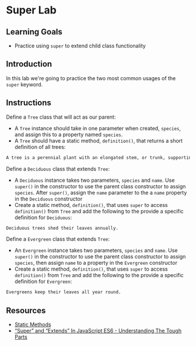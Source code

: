 # Super Lab

## Learning Goals

- Practice using `super` to extend child class functionality

## Introduction

In this lab we're going to practice the two most common usages of the `super`
keyword.

## Instructions

Define a `Tree` class that will act as our parent:

- A `Tree` instance should take in one parameter when created, `species`, and
  assign this to a property named `species`.
- A `Tree` should have a static method, `definition()`, that returns a short
  definition of all trees:

```txt
A tree is a perennial plant with an elongated stem, or trunk, supporting branches and leaves.
```

Define a `Deciduous` class that extends `Tree`:

- A `Deciduous` instance takes two parameters, `species` and `name`. Use
  `super()` in the constructor to use the parent class constructor to assign
  `species`. After `super()`, assign the `name` parameter to the a `name`
  property in the `Deciduous` constructor
- Create a static method, `definition()`, that uses `super` to access
  `definition()` from `Tree` and add the following to the provide a specific
  definition for `Deciduous`:

```txt
Deciduous trees shed their leaves annually.
```

Define a `Evergreen` class that extends `Tree`:

- An `Evergreen` instance takes two parameters, `species` and `name`. Use
  `super()` in the constructor to use the parent class constructor to assign
  `species`, then assign `name` to a property in the `Evergreen` constructor
- Create a static method, `definition()`, that uses `super` to access
  `definition()` from `Tree` and add the following to the provide a specific
  definition for `Evergreen`:

```txt
Evergreens keep their leaves all year round.
```

## Resources

- [Static Methods](https://developer.mozilla.org/en-US/docs/Web/JavaScript/Reference/Classes/static#Examples)
- [“Super” and “Extends” In JavaScript ES6 - Understanding The Tough Parts](https://medium.com/beginners-guide-to-mobile-web-development/super-and-extends-in-javascript-es6-understanding-the-tough-parts-6120372d3420)
